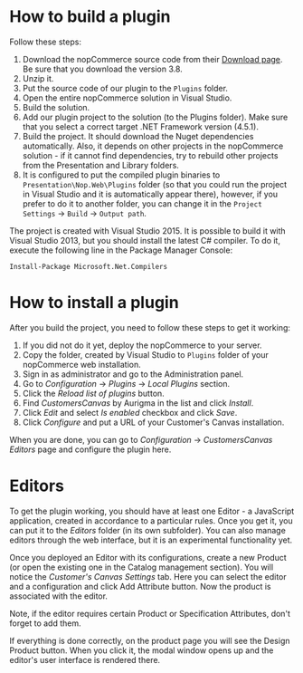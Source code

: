 # How to build a plugin

Follow these steps:

1. Download the nopCommerce source code from their [Download page](http://www.nopcommerce.com/downloads.aspx). Be sure that you download the version 3.8.
2. Unzip it.
3. Put the source code of our plugin to the `Plugins` folder.
4. Open the entire nopCommerce solution in Visual Studio.
5. Build the solution.
6. Add our plugin project to the solution (to the Plugins folder). Make sure that you select a correct target .NET Framework version (4.5.1). 
7. Build the project. It should download the Nuget dependencies automatically. Also, it depends on other projects in the nopCommerce solution - if it cannot find dependencies, try to rebuild other projects from the Presentation and Library folders. 
8. It is configured to put the compiled plugin binaries to `Presentation\Nop.Web\Plugins` folder (so that you could run the project in Visual Studio and it is automatically appear there), however, if you prefer to do it to another folder, you can change it in the `Project Settings` -> `Build` -> `Output path`.

The project is created with Visual Studio 2015. It is possible to build it with Visual Studio 2013, but you should install the latest C# compiler. To do it, execute the following line in the Package Manager Console:

```
Install-Package Microsoft.Net.Compilers
```

# How to install a plugin

After you build the project, you need to follow these steps to get it working:

1. If you did not do it yet, deploy the nopCommerce to your server.
2. Copy the folder, created by Visual Studio to `Plugins` folder of your nopCommerce web installation. 
3. Sign in as administrator and go to the Administration panel.
4. Go to *Configuration* -> *Plugins* -> *Local Plugins* section.
5. Click the *Reload list of plugins* button.
6. Find *CustomersCanvas* by Aurigma in the list and click *Install*.
7. Click *Edit* and select *Is enabled* checkbox and click *Save*. 
8. Click *Configure* and put a URL of your Customer's Canvas installation.

When you are done, you can go to *Configuration* -> *CustomersCanvas Editors* page and configure the plugin here. 

# Editors

To get the plugin working, you should have at least one Editor - a JavaScript application, created in accordance to a particular rules. Once you get it, you can put it to the *Editors* folder (in its own subfolder). You can also manage editors through the web interface, but it is an experimental functionality yet. 

Once you deployed an Editor with its configurations, create a new Product (or open the existing one in the Catalog management section). You will notice the *Customer's Canvas Settings* tab. Here you can select the editor and a configuration and click Add Attribute button. Now the product is associated with the editor. 

Note, if the editor requires certain Product or Specification Attributes, don't forget to add them.  

If everything is done correctly, on the product page you will see the Design Product button. When you click it, the modal window opens up and the editor's user interface is rendered there. 
